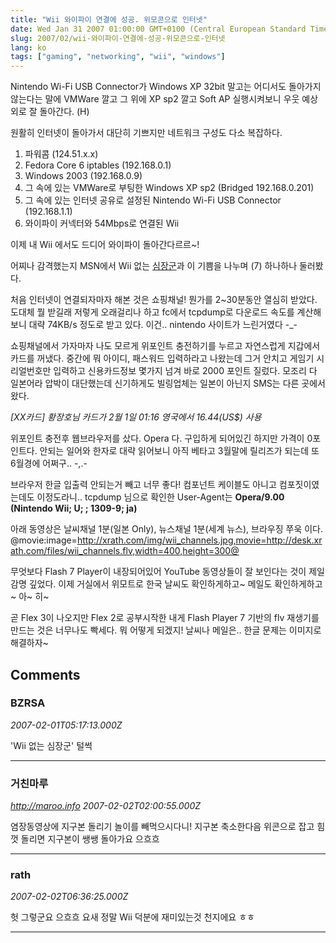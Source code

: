 ```yaml
---
title: "Wii 와이파이 연결에 성공. 위모콘으로 인터넷"
date: Wed Jan 31 2007 01:00:00 GMT+0100 (Central European Standard Time)
slug: 2007/02/wii-와이파이-연결에-성공-위모콘으로-인터넷
lang: ko
tags: ["gaming", "networking", "wii", "windows"]
---
```


Nintendo Wi-Fi USB Connector가 Windows XP 32bit 말고는 어디서도 돌아가지 않는다는 말에
VMWare 깔고 그 위에 XP sp2 깔고 Soft AP 실행시켜보니 우웃 예상외로 잘 돌아간다. (H)

원활히 인터넷이 돌아가서 대단히 기쁘지만 네트워크 구성도 다소 복잡하다.

1. 파워콤 (124.51.x.x)
2. Fedora Core 6 iptables (192.168.0.1)
3. Windows 2003 (192.168.0.9)
4. 그 속에 있는 VMWare로 부팅한 Windows XP sp2 (Bridged 192.168.0.201)
5. 그 속에 있는 인터넷 공유로 설정된 Nintendo Wi-Fi USB Connector (192.168.1.1)
6. 와이파이 커넥터와 54Mbps로 연결된 Wii 

이제 내 Wii 에서도 드디어 와이파이 돌아간다르르~!

어찌나 감격했는지 MSN에서 Wii 없는 [심장군](http://blog.naver.com/buzzler)과 이 기쁨을 나누며 (7) 하나하나 둘러봤다.

처음 인터넷이 연결되자마자 해본 것은 쇼핑채널!
뭔가를 2~30분동안 열심히 받았다. 도대체 뭘 받길래 저렇게 오래걸리나 하고 fc에서 tcpdump로 
다운로드 속도를 계산해보니 대략 74KB/s 정도로 받고 있다. 이건.. nintendo 사이트가 느린거였다 -_-

쇼핑채널에서 가자마자 나도 모르게 위포인트 충전하기를 누르고 자연스럽게 지갑에서 카드를 꺼냈다.
중간에 뭐 아이디, 패스워드 입력하라고 나왔는데 그거 안치고 게임기 시리얼번호만 입력하고 신용카드정보
몇가지 넘겨 바로 2000 포인트 질렀다. 
모조리 다 일본어라 압박이 대단했는데 신기하게도 빌링업체는 일본이 아닌지 SMS는 다른 곳에서 왔다.

*[XX카드] 황장호님 카드가 2월 1일 01:16 영국에서 16.44(US$) 사용*

위포인트 충전후 웹브라우저를 샀다. Opera 다. 구입하게 되어있긴 하지만 가격이 0포인트다. 
안되는 일어와 한자로 대략 읽어보니 아직 베타고 3월말에 릴리즈가 되는데 또 6월경에 어쩌구.. -,.-

브라우저 한글 입출력 안되는거 빼고 너무 좋다! 컴포넌트 케이블도 아니고 컴포짓이였는데도 이정도라니..
tcpdump 님으로 확인한 User-Agent는 **Opera/9.00 (Nintendo Wii; U; ; 1309-9; ja)**

아래 동영상은 날씨채널 1분(일본 Only), 뉴스채널 1분(세계 뉴스), 브라우징 쭈욱 이다.
@movie:image=http://xrath.com/img/wii_channels.jpg,movie=http://desk.xrath.com/files/wii_channels.flv,width=400,height=300@

무엇보다 Flash 7 Player이 내장되어있어 YouTube 동영상들이 잘 보인다는 것이 제일 감명 깊었다.
이제 거실에서 위모트로 한국 날씨도 확인하게하고~ 메일도 확인하게하고~ 아~ 히~ 

곧 Flex 3이 나오지만 Flex 2로 공부시작한 내게 Flash Player 7 기반의 flv 재생기를 만드는 것은 너무나도 빡세다. 뭐 어떻게 되겠지! 날씨나 메일은.. 한글 문제는 이미지로 해결하자~

## Comments

### BZRSA
*2007-02-01T05:17:13.000Z*

'Wii 없는 심장군' 털썩

---

### 거친마루
*http://maroo.info*
*2007-02-02T02:00:55.000Z*

염장동영상에 지구본 돌리기 놀이를 빼먹으시다니!
지구본 축소한다음 위콘으로 잡고 힘껏 돌리면 지구본이 쌩쌩 돌아가요 으흐흐

---

### rath
*2007-02-02T06:36:25.000Z*

헛 그렇군요 으흐흐 요새 정말 Wii 덕분에 재미있는것 천지에요 ㅎㅎ

---
